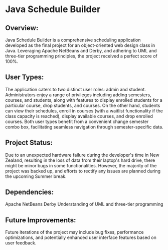 # Java Schedule Builder
## Overview:
Java Schedule Builder is a comprehensive scheduling application developed as the final project for an object-oriented web design class in Java. Leveraging Apache NetBeans and Derby, and adhering to UML and three-tier programming principles, the project received a perfect score of 100%.

## User Types:
The application caters to two distinct user roles: admin and student. Administrators enjoy a range of privileges including adding semesters, courses, and students, along with features to display enrolled students for a particular course, drop students, and courses. On the other hand, students can view their schedules, enroll in courses (with a waitlist functionality if the class capacity is reached), display available courses, and drop enrolled courses. Both user types benefit from a convenient change semester combo box, facilitating seamless navigation through semester-specific data.

## Project Status:
Due to an unexpected hardware failure during the developer's time in New Zealand, resulting in the loss of data from their laptop's hard drive, there might be minor bugs in some functionalities. However, the majority of the project was backed up, and efforts to rectify any issues are planned during the upcoming Summer break.

## Dependencies:

Apache NetBeans
Derby
Understanding of UML and three-tier programming
## Future Improvements:
Future iterations of the project may include bug fixes, performance optimizations, and potentially enhanced user interface features based on user feedback.
